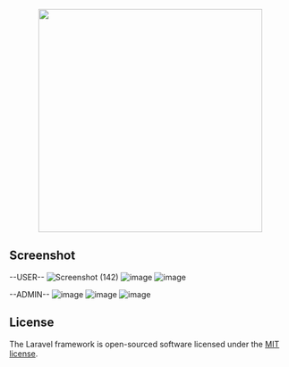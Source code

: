 <p align="center"><a href="https://laravel.com" target="_blank"><img src="https://raw.githubusercontent.com/laravel/art/master/logo-lockup/5%20SVG/2%20CMYK/1%20Full%20Color/laravel-logolockup-cmyk-red.svg" width="400"></a></p>

## Screenshot
--USER--
![Screenshot (142)](https://github.com/EodeanR/DevFrame-TOPAP/assets/97327490/c7635295-d073-4430-9aed-91924a4fa00e)
![image](https://github.com/EodeanR/DevFrame-TOPAP/assets/97327490/ae99eb49-b4ab-4ffd-8412-006cbbacb11e)
![image](https://github.com/EodeanR/DevFrame-TOPAP/assets/97327490/3efea182-79d6-4224-8fbb-374905216246)

--ADMIN--
![image](https://github.com/EodeanR/DevFrame-TOPAP/assets/97327490/880efcb0-3bdb-496a-b0d4-b545eced6f9d)
![image](https://github.com/EodeanR/DevFrame-TOPAP/assets/97327490/f53e845b-f6d1-496e-a8ab-21022d450506)
![image](https://github.com/EodeanR/DevFrame-TOPAP/assets/97327490/846a669d-b4e9-4b16-a060-f67a8fbbfa7b)


## License
The Laravel framework is open-sourced software licensed under the [MIT license](https://opensource.org/licenses/MIT).
